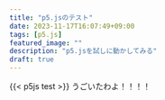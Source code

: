 ```yaml
---
title: "p5.jsのテスト"
date: 2023-11-17T16:07:49+09:00
tags: [p5.js]
featured_image: ""
description: "p5.jsを試しに動かしてみる"
draft: true
---
```


{{< p5js test >}}
うごいたわよ！！！！